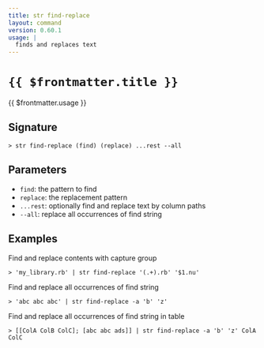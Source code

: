 ```yaml
---
title: str find-replace
layout: command
version: 0.60.1
usage: |
  finds and replaces text
---
```


# `{{ $frontmatter.title }}`

<div style='white-space: pre-wrap;'>{{ $frontmatter.usage }}</div>

## Signature

`> str find-replace (find) (replace) ...rest --all`

## Parameters

- `find`: the pattern to find
- `replace`: the replacement pattern
- `...rest`: optionally find and replace text by column paths
- `--all`: replace all occurrences of find string

## Examples

Find and replace contents with capture group

```shell
> 'my_library.rb' | str find-replace '(.+).rb' '$1.nu'
```

Find and replace all occurrences of find string

```shell
> 'abc abc abc' | str find-replace -a 'b' 'z'
```

Find and replace all occurrences of find string in table

```shell
> [[ColA ColB ColC]; [abc abc ads]] | str find-replace -a 'b' 'z' ColA ColC
```
